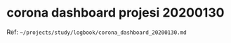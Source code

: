 
# corona dashboard projesi 20200130 

Ref: `~/projects/study/logbook/corona_dashboard_20200130.md`

